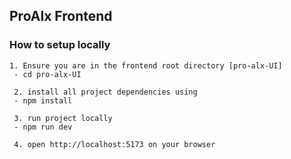## ProAlx Frontend

### How to setup locally

```
1. Ensure you are in the frontend root directory [pro-alx-UI]
 - cd pro-alx-UI

 2. install all project dependencies using
 - npm install

 3. run project locally
 - npm run dev

 4. open http://localhost:5173 on your browser
```

